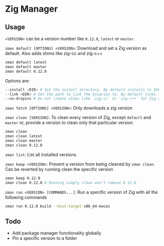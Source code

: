 # Zig Manager

## Usage
`<VERSION>` can be a version number like `0.12.0`, `latest` or `master`.

`zman default [OPTIONS] <VERSION>`: Download and set a Zig version as default. Also adds shims like zig-cc and zig-c++
```bash
zman default latest
zman default master
zman default 0.12.0
```

Options are:
```bash
--install <DIR> # Set the install directory. By default installs to $HOME/.local/share/zman
--link <DIR> # Set the path to link the binaries to. By default links to $HOME/.local/bin
--no-dropins # Do not create shims like `zig-cc` or `zig-c++` for Zig drop-in replacements 
```

`zman fetch [OPTIONS] <VERSION>`: Only downloads a zig version

`zman clean [VERSION]`: To clean every version of Zig, except `default` and `master` or, provide a version to clean only that particular version
```bash
zman clean
zman clean latest
zman clean master
zman clean 0.12.0
```
`zman list`: List all installed versions

`zman keep <VERSION>`: Prevent a version from being cleaned by `zman clean`. Can be reverted by running clean the specific version
```bash
zman keep 0.12.0
zman clean 0.12.0 # Running simply clean won't remove 0.12.0
```
`zman run <VERSION> [COMMANDS...]`: Run a specific version of Zig with all the following commands

```bash
zman run 0.12.0 build --host-target x86_64-macos
```
## Todo
- Add package manager functionality globally
- Pin a specific version to a folder
